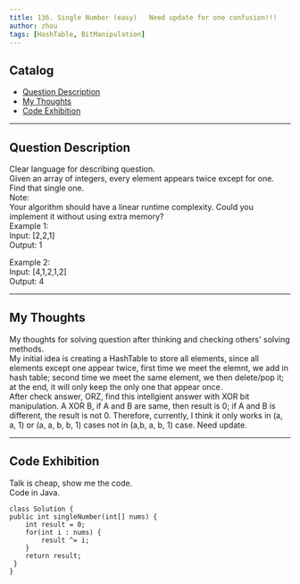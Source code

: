 ```yaml
---
title: 136. Single Number (easy)   Need update for one confusion!!!           
author: zhou      
tags: [HashTable, BitManipulation]   
---
```


  

## Catalog  
+ [Question Description](#partI)
+ [My Thoughts](#partII)
+ [Code Exhibition](#partIII)

----------------------------------

## Question Description
Clear language for describing question.    
Given an array of integers, every element appears twice except for one. Find that single one.    
Note:   
Your algorithm should have a linear runtime complexity. Could you implement it without using extra memory?    
Example 1:   
Input: [2,2,1]   
Output: 1    

Example 2:    
Input: [4,1,2,1,2]   
Output: 4    


----------------------------------

## My Thoughts
My thoughts for solving question after thinking and checking others' solving methods.        
My initial idea is creating a HashTable to store all elements, since all elements except one appear twice, first time we meet the elemnt, we add in hash table; second time we meet the same element, we then delete/pop it; at the end, it will only keep the only one that appear once.   
After check answer, ORZ, find this intellgient answer with XOR bit manipulation. A XOR B, if A and B are same, then result is 0; if A and B is different, the result is not 0. Therefore, currently, I think it only works in (a, a, 1) or (a, a, b, b, 1) cases not in (a,b, a, b, 1) case. Need update.    


----------------------------------

## Code Exhibition
Talk is cheap, show me the code.    
Code in Java.     

    class Solution {
    public int singleNumber(int[] nums) {
        int result = 0;
        for(int i : nums) {
            result ^= i;
        }
        return result;
     }
    }



